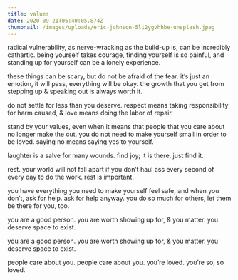 ```yaml
---
title: values
date: 2020-09-21T06:40:05.874Z
thumbnail: /images/uploads/eric-johnson-5li2ygvhhbe-unsplash.jpeg
---
```

radical vulnerability, as nerve-wracking as the build-up is, can be incredibly cathartic. being yourself takes courage, finding yourself is so painful, and standing up for yourself can be a lonely experience. 

these things can be scary, but do not be afraid of the fear. it’s just an emotion, it will pass, everything will be okay. the growth that you get from stepping up & speaking out is always worth it.

do not settle for less than you deserve. respect means taking responsibility for harm caused, & love means doing the labor of repair.

stand by your values, even when it means that people that you care about no longer make the cut. you do not need to make yourself small in order to be loved. saying no means saying yes to yourself.

laughter is a salve for many wounds. find joy; it is there, just find it.

rest. your world will not fall apart if you don’t haul ass every second of every day to do the work. rest is important.

you have everything you need to make yourself feel safe, and when you don’t, ask for help. ask for help anyway. you do so much for others, let them be there for you, too.

you are a good person. you are worth showing up for, & you matter. you deserve space to exist.

you are a good person. you are worth showing up for, & you matter. you deserve space to exist.

people care about you. people care about you. you’re loved. you’re so, so loved.